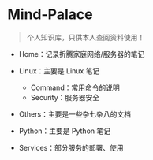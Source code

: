 # Mind-Palace

> 个人知识库，只供本人查阅资料使用！



- Home：记录折腾家庭网络/服务器的笔记
- Linux：主要是 Linux 笔记

  - Command：常用命令的说明
  - Security：服务器安全

- Others：主要是一些杂七杂八的文档
- Python：主要是 Python 笔记
- Services：部分服务的部署、使用

